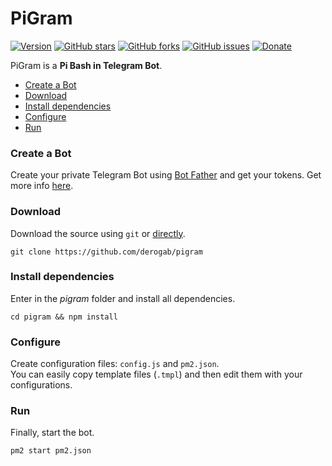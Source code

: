 # PiGram

[![Version](https://img.shields.io/badge/version-1.0.1-brightgreen.svg)](https://github.com/derogab/pigram)
[![GitHub stars](https://img.shields.io/github/stars/derogab/pigram.svg)](https://github.com/derogab/pigram/stargazers)
[![GitHub forks](https://img.shields.io/github/forks/derogab/pigram.svg)](https://github.com/derogab/pigram/network)
[![GitHub issues](https://img.shields.io/github/issues/derogab/pigram.svg)](https://github.com/derogab/pigram/issues)
[![Donate](https://img.shields.io/badge/donate-paypal-blue.svg)](https://paypal.me/derogab)

PiGram is a **Pi Bash in Telegram Bot**.

- [Create a Bot](#create-a-bot)
- [Download](#download)
- [Install dependencies](#install-dependencies)
- [Configure](#configure)
- [Run](#run)

### Create a Bot
Create your private Telegram Bot using [Bot Father](https://t.me/BotFather) and get your tokens.
Get more info [here](https://core.telegram.org/bots#3-how-do-i-create-a-bot).

### Download
Download the source using `git` or [directly](https://github.com/derogab/pigram/archive/master.zip).
```shell
git clone https://github.com/derogab/pigram
```

### Install dependencies
Enter in the _pigram_ folder and install all dependencies.
```shell
cd pigram && npm install
```

### Configure
Create configuration files: `config.js` and `pm2.json`.  
You can easily copy template files (`.tmpl`) and then edit them with your configurations.

### Run
Finally, start the bot.
```shell
pm2 start pm2.json
```